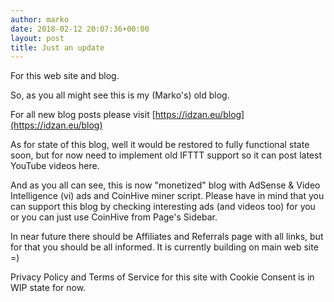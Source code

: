```yaml
---
author: marko
date: 2018-02-12 20:07:36+00:00
layout: post
title: Just an update
---
```


For this web site and blog.

So, as you all might see this is my (Marko's) old blog.

For all new blog posts please visit [https://idzan.eu/blog](https://idzan.eu/blog)

As for state of this blog, well it would be restored to fully functional state soon, but for now need to implement old IFTTT support so it can post latest YouTube videos here.

And as you all can see, this is now "monetized" blog with AdSense & Video Intelligence (vi) ads and CoinHive miner script. Please have in mind that you can support this blog by checking interesting ads (and videos too) for you or you can just use CoinHive from Page's Sidebar.

In near future there should be Affiliates and Referrals page with all links, but for that you should be all informed. It is currently building on main web site =)

Privacy Policy and Terms of Service for this site with Cookie Consent is in WIP state for now.